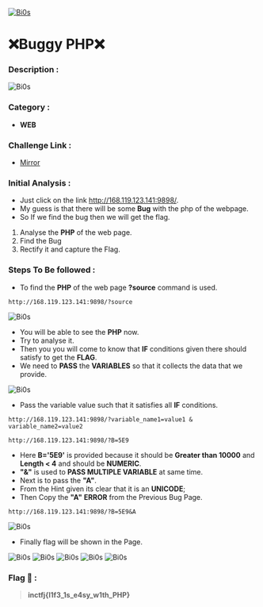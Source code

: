 [![Bi0s](https://github.com/abhishekabi2002/Bi0s/blob/master/Assets/1.png?raw=true "Bi0s")](https://tasks.bi0s.in/home)

# ❌Buggy PHP❌

### Description : 

![Bi0s](https://github.com/abhishekabi2002/Bi0s/blob/master/Assets/15.jpeg?raw=true)

### Category : 
- **WEB**
### Challenge Link :

- [Mirror](http://168.119.123.141:9898/)

### Initial Analysis :

- Just click on the link http://168.119.123.141:9898/.
- My guess is that there will be some **Bug** with the php of the webpage.
- So If we find the bug then we will get the flag.
1. Analyse the **PHP** of the web page.
2. Find the Bug
3. Rectify it and capture the Flag.

### Steps To Be followed :
- To find the **PHP** of the web page **?source** command is used.

```
http://168.119.123.141:9898/?source
```
![Bi0s](https://github.com/abhishekabi2002/Bi0s/blob/master/Assets/17.jpeg?raw=true)

- You will be able to see the **PHP** now.
- Try to analyse it.
- Then you you will come to know that **IF** conditions given there should satisfy to get the **FLAG**.
- We need to **PASS** the **VARIABLES** so that it collects the data that we provide.

![Bi0s](https://github.com/abhishekabi2002/Bi0s/blob/master/Assets/18.jpeg?raw=true)

- Pass the variable value such that it satisfies all **IF** conditions.

```
http://168.119.123.141:9898/?variable_name1=value1 & variable_name2=value2
```
```
http://168.119.123.141:9898/?B=5E9
```
- Here **B='5E9'** is provided because it should be **Greater than 10000** and **Length < 4** and should be **NUMERIC**.
- **"&"** is used to **PASS MULTIPLE VARIABLE** at same time.
- Next is to pass the **"A"**.
- From the Hint given its clear that it is an **UNICODE**;
- Then Copy the **"A"** **ERROR** from the Previous Bug Page.

```
http://168.119.123.141:9898/?B=5E9&A
```

![Bi0s](https://github.com/abhishekabi2002/Bi0s/blob/master/Assets/23.jpeg?raw=true)

- Finally flag will be shown in the Page.

![Bi0s](https://github.com/abhishekabi2002/Bi0s/blob/master/Assets/19.jpeg?raw=true)
![Bi0s](https://github.com/abhishekabi2002/Bi0s/blob/master/Assets/20.jpeg?raw=true)
![Bi0s](https://github.com/abhishekabi2002/Bi0s/blob/master/Assets/21.jpeg?raw=true)
![Bi0s](https://github.com/abhishekabi2002/Bi0s/blob/master/Assets/22.jpeg?raw=true)
![Bi0s](https://github.com/abhishekabi2002/Bi0s/blob/master/Assets/16.jpeg?raw=true)

### Flag 🏴 : 
> **inctfj{l1f3_1s_e4sy_w1th_PHP}**





